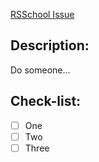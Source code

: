 [RSSchool Issue](https://github.com/rolling-scopes-school/tasks/blob/master/tasks/eCommerce-Application/Sprints/Sprint1/RSS-ECOMM-1_01.md)

## Description:
Do someone...

## Check-list:
- [ ] One
- [ ] Two
- [ ] Three
